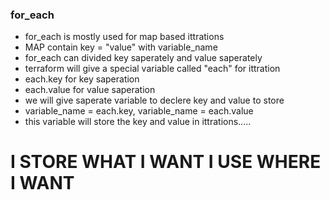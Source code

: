 ### for_each
* for_each is mostly used for map based ittrations
* MAP contain key = "value" with variable_name
* for_each can divided key saperately and value saperately 
* terraform will give a special variable called "each" for ittration
* each.key for key saperation
* each.value for value saperation
* we will give saperate variable to declere key and value to store
* variable_name = each.key, variable_name = each.value
* this variable will store the key and value in ittrations.....
# I STORE WHAT I WANT I USE WHERE I WANT 
